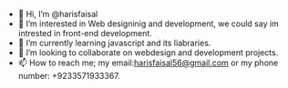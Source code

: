 - 👋 Hi, I’m @harisfaisal
- 👀 I’m interested in Web designinig and development, we could say im intrested in front-end development. 
- 🌱 I’m currently learning javascript and its liabraries.
- 💞️ I’m looking to collaborate on webdesign and development projects.
- 📫 How to reach me; my email:harisfaisal56@gmail.com or my phone number: +9233571933367.

<!---
harisfaisal/harisfaisal is a ✨ special ✨ repository because its `README.md` (this file) appears on your GitHub profile.
You can click the Preview link to take a look at your changes.
--->
